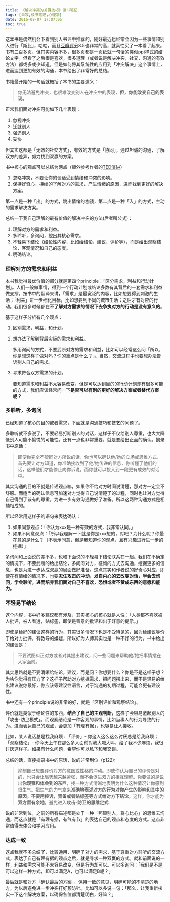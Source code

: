 ```yaml
---
title: 《解决冲突的关键技巧》读书笔记
tags: [自写,读书笔记,心理学]
date: 2016-08-07 17:07:05
toc: true
---
```


这本书是偶然机会下看到别人书评中推荐的，刚好最近也经常会因为一些事情和别人进行「斯比」，哈哈，而且[豆瓣评分](https://book.douban.com/subject/26782094/)8.5也非常的高，就索性买了一本看了起来。书有三百多页，但其实内容不多，很多页都是一页纸就一句话的类似ppt样式的结论文字。但看了之后很是喜欢，很多道理（或者说是解决冲突，社交，沟通的有效方法）都或多或少知道，但是如何将其系统性的应用到「冲突解决」这个事情上，进而达到更加有效的沟通，本书给出了非常好的总结。

<!--more-->

书籍最开始的一句话就概括了本书的主要道义：

> 你无法避免冲突，也很难改变别人在冲突中的表现，**但，你能改变自己的表现。**

正常我们面对冲突可能如下几个表现：

1.  忽视冲突
2.  迁就别人
3.  强迫别人
4.  妥协

但其实这都是「无效的社交方式」，有效的方式是「协同」，通过坦诚的沟通，了解双方的差异，努力找到双赢的方案。

书中核心的观点可以总结为两点（额外参考作者的[TED演讲](https://www.youtube.com/watch?v=WfQeH3092Sc)）

1.  忽略冲突，不要让你的谈话受到情绪和冲突的影响。
2.  保持好奇心，持续的了解对方的需求，产生情绪的原因，进而找到更好的解决方案。

第一点是一种「出」的方式，跳出情绪的枷锁，第二点是一种「入」的方式，主动的需求解决方案。

总结一下我自己理解的最有价值的解决冲突的方法(后者叫公式)：

1.  理解对方的需求和利益。
2.  多聆听，多询问，挖出其核心需求。
3.  不轻易下结论（结论性内容，比如给结论，建议，评价等），而是给出观察结论，客观情况和自己的态度。
4.  明确结论。

### 理解对方的需求和利益

本书我觉得最优价值的部分就是第四个principle：「区分需求，利益和行动计划」。人们一般做事情，得到一个行动计划或结论多数有其背后的一套需求和利益做支撑。按书中的翻译来讲，「需求」是最宽泛的内容，比如想要得到刺激的生活；「利益」进一步细化目标，比如想要到不同的城市生活；之后才有对应的行动。我们很多时候都在**不了解对方需求的情况下去争执对方的行动是没有意义的**。

基于这样子分析有几个观点：

1.  区别需求，利益，和计划。

2.  想办法了解到背后实际的需求和利益。

    多用询问的方式，不要武断对方的需求和利益，比如可以经常这么问「所以，你是想这样子做对吗？你的重点是什么？」。当然，交流过程中也要想办法告诉别人自己的需求。

3.  寻求符合双方需求的计划。

    要知道需求和利益不太容易改变，但是可以达到目的的行动计划却有很多可能的方式，我们应该经常问一下**是否可以有别的更好的解决方案或者替代方案呢？**

### 多聆听，多询问

已经知道了核心的目的或者需求，下面就是沟通技巧和技艺的问题了。

多聆听就不多说了，不要轻易打断别人的对话，这样子不仅给别人尊重，也大大降低别人可能不愉悦的可能性。还有一点也非常重要，就是要给出正面的确认。摘录书中原话：

> 即便你完全不赞同对方所说的话，你也可以确认他/她的立场或思维方式，首先要让对方知道，你准确接收到了他/她传递的信息，你听懂了他们的话，这样他们才能停止向你诉说，而你就可以投入到一段更有成效的对话中。

其实沟通的目的不就是传递观点嘛，如果你不给对方时间说清楚，那对方一定会不舒服。而适当的确认信息可加速对方觉得自己说清楚了的过程，同时也让对方觉得自己得到了该有的尊重，为进一步有效沟通做好了准备。所以这两种沟通方式是相辅相成的。

所以经常用这样子的语句来表达确认：

1.  如果同意观点：「你认为xxx是一种有效的方式，我非常认同。」
2.  如果不同意观点：「所以我理解一下就是你是xxx想的，对吧？为什么呢？你最在意的是什么？（不表示同意，但是我知道你的观点，且有兴趣进行进一步的挖掘）」

多询问和上面说的差不多，也和下面说的不轻易下结论联系在一起。我们在不确定的情况下，不要武断的给出结论，多问问对方，征询的方式去沟通，挖掘更多的信息，也是为进一步达成双赢的局面做好准备。这点其实和作者说的好奇心对应，即使在有情绪的情况下，也要**忍住攻击的冲动，发自内心的去改变对话，学会去询问，学会聆听，进而培养我们面对自己不喜欢，恐惧或者不赞成东西的意愿和能力。**

### 不轻易下结论

这个内容，书中好多建议都有涉及，其实核心的核心就是人性：「人类都不喜欢被人批评，被人看透，贴标签，即使是善意的批评和出于好意的提示。」

即使是给好的建议这样的行为，其实很多情况下也是不受待见的，因为给建议等价于给对方批评，有教导的嫌疑，所以好为人师其实也是一种不好的行为。书中给出的建议是：

> 不要试图纠正对方或者对其提出建议，问一些问题来帮助他/她把事情摆在大家面前。

其实思路就是不要清晰给结论，建议，而是问？你想要什么？你是不是这样子想？为啥你觉得有压力了？这样子帮助对方挖掘需求，把问题摆出来，而不是轻易的给出建议说你最好，你应该等建议性语言，对于沟通的初期过程，可能会更有建设性。

书中还有一个principle说的非常的好，就是「区别评价和观察结论」。

评价就是类似于结论性的东西，**结合了自己的主观判断**，这样子会容易激起别人的「攻击-防卫模式」。而观察结论是一种客观的事情，比如当事人的行为导致的行为。进而表达自己的观点，会更加「有理有据」，也容易让人接收。

比如，某人说话总是找我麻烦 : 「评价」- 你这人这么这么讨厌总是给我麻烦；「观察结论」- 你今天上午在那么多人面前对我大喊大叫，给了我不少麻烦，我很讨厌这样子。如果有什么问题，希望你可以私下和我交谈。

总结的话，直接摘录书中的原话，说的非常到位（p122):

> 抑制自己想要评价对方的意图或性格的冲动。即使你认为自己的评价是对的，也只会让局势越来越紧张，而不会促进双方的相互理解。你要做的是说出**你观察和体会到的东**西，找一种方式清晰地表明为什么这种情况让你感到很生气。把生气的力气拿来**准确地表述对方的行为对你产生的影响和其中的原因。**不要用控诉，责备或者贴标签等方式给**对方下结论**。这样，你才能为**双方留有余地**，避免进入**攻击-防卫的思维定式**

说的非常到位，之前的所有描述都是处于一种「照顾别人，将心比心」的思维去沟通，而这点就是「有理有据，有气有节」的表达自己的观点和态度的方式。这点非常值得去体会和学习应用。

### 达成一致

这点我就不多总结了，比较通用，明确了对方的需求，基于尊重对方聆听的交流方式，表达了自己有理有据的观点之后，就是寻求一种双赢的方式。就和前面说的一样，利益和需求可能不太容易改变，但是行为却可以。可以多询问：「我们是不是可以这样一种方式，即可以满足A，也可以满足B呢？」

最后就是和对方「确认最后的方案」，保持一致的意见，明确可能的不清楚的地方，为以后避免进一步冲突打好预防针。比如可以多说一句：「那么，让我重新核实一下这个解决方案，以确保各位都清楚明白，好嘛？」
